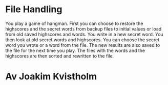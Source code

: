 # File Handling

You play a game of hangman. First you can choose to restore the highscores and the secret words from backup files to initial values or load from old saved highscores and words. You write in a new secret word. You then look at old secret words and highscores. You can choose the secret word you wrote or a word from the file. The new results are also saved to the file for the next time you play. The files with the words and the highscores are then sorted and rewritten to the file.

# Av Joakim Kvistholm
